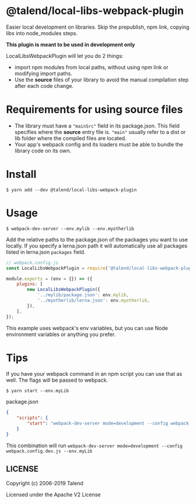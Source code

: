 # @talend/local-libs-webpack-plugin

Easier local development on libraries. Skip the prepublish, npm link, copying libs into node_modules steps.

**This plugin is meant to be used in development only**

LocalLibsWebpackPlugin will let you do 2 things:

- import npm modules from local paths, without using npm link or modifying import paths.
- Use the **source** files of your library to avoid the manual compilation step after each code change.

# Requirements for using source files

- The library must have a `"mainSrc"` field in its package.json. This field specifies where the **source** entry file is. `"main"` usually refer to a dist or lib folder where the compiled files are located.
- Your app's webpack config and its loaders must be able to bundle the library code on its own.

# Install

`$ yarn add --dev @talend/local-libs-webpack-plugin`

# Usage

`$ webpack-dev-server --env.mylib --env.myotherlib`

Add the relative paths to the package.json of the packages you want to use locally. If you specify a lerna.json path it will automatically use all packages listed in lerna.json `packages` field. 
```js
// webpack.config.js
const LocalLibsWebpackPlugin = require('@talend/local-libs-webpack-plugin');

module.exports = (env = {}) => ({
	plugins: [
		new LocalLibsWebpackPlugin({
			'../mylib/package.json': env.mylib,
			'../myotherlib/lerna.json': env.myotherlib,
		}),
	],
});
```

This example uses webpack's env variables, but you can use Node environment variables or anything you prefer.

# Tips

If you have your webpack command in an npm script you can use that as well. The flags will be passed to webpack.

`$ yarn start --env.myLib`

package.json

```json
{
	"scripts": {
		"start": "webpack-dev-server mode=development --config webpack.config.dev.js"
	}
}
```

This combination will run `webpack-dev-server mode=development --config webpack.config.dev.js --env.myLib`

## LICENSE

Copyright (c) 2006-2019 Talend

Licensed under the Apache V2 License

